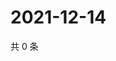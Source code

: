 # 2021-12-14

共 0 条

<!-- BEGIN WEIBO -->
<!-- 最后更新时间 Tue Dec 14 2021 10:00:20 GMT+0800 (China Standard Time) -->

<!-- END WEIBO -->

